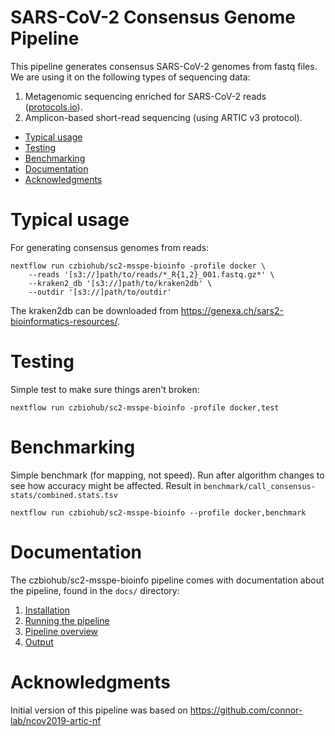 # SARS-CoV-2 Consensus Genome Pipeline

This pipeline generates consensus SARS-CoV-2 genomes from fastq
files. We are using it on the following types of sequencing data:
1. Metagenomic sequencing enriched for SARS-CoV-2 reads
   ([protocols.io](https://www.protocols.io/private/32717E8D59E211EABDB40242AC110003?step=4)).
2. Amplicon-based short-read sequencing (using ARTIC v3 protocol).

<!-- MarkdownTOC -->

- [Typical usage](#typical-usage)
- [Testing](#testing)
- [Benchmarking](#benchmarking)
- [Documentation](#documentation)
- [Acknowledgments](#acknowledgments)

<!-- /MarkdownTOC -->

# Typical usage

For generating consensus genomes from reads:

```{sh}
nextflow run czbiohub/sc2-msspe-bioinfo -profile docker \
    --reads '[s3://]path/to/reads/*_R{1,2}_001.fastq.gz*' \
    --kraken2_db '[s3://]path/to/kraken2db' \
    --outdir '[s3://]path/to/outdir'
```

The kraken2db can be downloaded from https://genexa.ch/sars2-bioinformatics-resources/.

# Testing

Simple test to make sure things aren't broken:

```{sh}
nextflow run czbiohub/sc2-msspe-bioinfo -profile docker,test
```

# Benchmarking

Simple benchmark (for mapping, not speed). Run after algorithm changes to see how accuracy might be affected. Result in `benchmark/call_consensus-stats/combined.stats.tsv`

```{sh}
nextflow run czbiohub/sc2-msspe-bioinfo --profile docker,benchmark
```

# Documentation

The czbiohub/sc2-msspe-bioinfo pipeline comes with documentation about the pipeline, found in the `docs/` directory:

1. [Installation](docs/installation.md)
2. [Running the pipeline](docs/running.md)
3. [Pipeline overview](docs/overview.md)
4. [Output](docs/output.md)


# Acknowledgments

Initial version of this pipeline was based on
https://github.com/connor-lab/ncov2019-artic-nf
